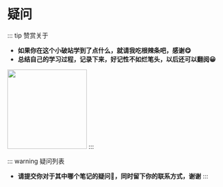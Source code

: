 # 疑问

<!-- https://github.com/markdown-it/markdown-it-emoji/blob/master/lib/data/full.json -->

::: tip 赞赏关于
* **如果你在这个小破站学到了点什么，就请我吃根辣条吧，感谢:yum:**
* **总结自己的学习过程，记录下来，好记性不如烂笔头，以后还可以翻阅:grinning:**

<img src="https://cdn.jsdelivr.net/gh/wliduo/CDN@master/feed/pay.png" height="180"></img>
:::

::: warning 疑问列表
* **请提交你对于其中哪个笔记的疑问:speech_balloon:，同时留下你的联系方式，谢谢**
:::

<div id="vcomments"></div>
<script>new Valine({el: '#vcomments', appId:'\x74\x67\x47\x77\x65\x68\x58\x74\x44\x68\x68\x61\x31\x63\x34\x63\x69\x59\x4e\x77\x38\x39\x4d\x43\x2d\x67\x7a\x47\x7a\x6f\x48\x73\x7a',appKey:'\x66\x52\x58\x34\x76\x37\x4f\x72\x6d\x72\x54\x71\x71\x39\x6f\x78\x68\x6f\x39\x4e\x79\x69\x6b\x65',placeholder: '请输入你的疑问', avatar: '', path: '/issues.html'})</script>